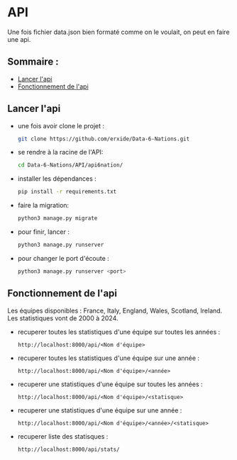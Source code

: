 # API

Une fois fichier data.json bien formaté comme on le voulait, on peut en faire une api.

## Sommaire :

- [Lancer l'api](README.md#lancer-lapi)
- [Fonctionnement de l'api](README.md#fonctionnement-de-lapi)

## Lancer l'api

- une fois avoir clone le projet :

    ```bash
    git clone https://github.com/erxide/Data-6-Nations.git
    ```
- se rendre à la racine de l'API:
    ```bash
    cd Data-6-Nations/API/api6nation/
    ```

- installer les dépendances :
    ```bash
    pip install -r requirements.txt
    ```

- faire la migration:
    ```bash
    python3 manage.py migrate
    ```
- pour finir, lancer :
    ```bash
    python3 manage.py runserver
    ```

- pour changer le port d'écoute :
    ```bash
    python3 manage.py runserver <port>
    ```

## Fonctionnement de l'api

Les équipes disponibles  : France, Italy, England, Wales, Scotland, Ireland. Les statistiques vont de 2000 à 2024.

- recuperer toutes les statistiques d'une équipe sur toutes les années :
    ```
    http://localhost:8000/api/<Nom d'équipe>
    ```
- recuperer toutes les statistiques d'une équipe sur une année :
    ```
    http://localhost:8000/api/<Nom d'équipe>/<année>
    ```
- recuperer une statistiques d'une équipe sur toutes les années :
    ```
    http://localhost:8000/api/<Nom d'équipe>/<statisque>
    ```
- recuperer une statistiques d'une équipe sur une année :
    ```
    http://localhost:8000/api/<Nom d'équipe>/<année>/<statisque>
    ```

- recuperer liste des statisques :
    ```
    http://localhost:8000/api/stats/
    ```
